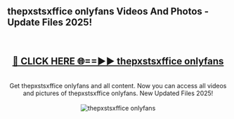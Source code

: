 <h2>thepxstsxffice onlyfans Videos And Photos - Update Files 2025!</h2>
<br>
<div align="center">
<h2><a href="https://linkcuts.com/hfmhzwbr" rel="nofollow">🔴 CLICK HERE 🌐==►► thepxstsxffice onlyfans</a></h2>
<br>
Get thepxstsxffice onlyfans and all content. Now you can access all videos and pictures of thepxstsxffice onlyfans. New Updated Files 2025!
<br>
<br>
<a href="https://linkcuts.com/hfmhzwbr" rel="nofollow" data-target="animated-image.originalLink"><img src="https://i.ibb.co.com/WyWwxjT/player-gif2.gif" alt="thepxstsxffice onlyfans" style="max-width: 100%; display: inline-block;" data-target="animated-image.originalImage"></a>
</div>
<br>